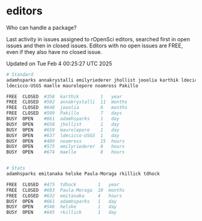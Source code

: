 # editors

Who can handle a package?

Last activity in issues assigned to rOpenSci editors, searched first in open
issues and then in closed issues. Editors with no open issues are FREE, even if
they also have no closed issue.


Updated on Tue Feb 4 00:25:27 UTC 2025

```bash
# Standard
adamhsparks annakrystalli emilyriederer jhollist jooolia karthik ldecicco
ldecicco-USGS maelle maurolepore noamross Pakillo

FREE  CLOSED  #358  karthik        1   year
FREE  CLOSED  #502  annakrystalli  11  months
FREE  CLOSED  #648  jooolia        6   months
FREE  CLOSED  #599  Pakillo        7   days
BUSY  OPEN    #661  adamhsparks    1   day
BUSY  OPEN    #658  jhollist       1   day
BUSY  OPEN    #659  maurolepore    1   day
BUSY  OPEN    #637  ldecicco-USGS  1   day
BUSY  OPEN    #489  noamross       15  hours
BUSY  OPEN    #575  emilyriederer  8   hours
BUSY  OPEN    #674  maelle         8   hours


# Stats
adamhsparks emitanaka helske Paula-Moraga rkillick tdhock

FREE  CLOSED  #475  tdhock        1   year
FREE  CLOSED  #603  Paula-Moraga  10  months
FREE  CLOSED  #632  emitanaka     4   hours
BUSY  OPEN    #661  adamhsparks   1   day
BUSY  OPEN    #546  helske        1   day
BUSY  OPEN    #645  rkillick      1   day
```
